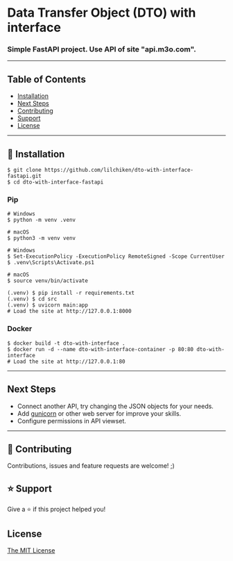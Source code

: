 # Data Transfer Object (DTO) with interface
### Simple FastAPI project. Use API of site "api.m3o.com".

----

## Table of Contents
* [Installation](#installation)
* [Next Steps](#next-steps)
* [Contributing](#contributing)
* [Support](#support)
* [License](#license)

----

## 📖 Installation

```
$ git clone https://github.com/lilchiken/dto-with-interface-fastapi.git
$ cd dto-with-interface-fastapi
```

### Pip

```
# Windows
$ python -m venv .venv

# macOS
$ python3 -m venv venv

# Windows
$ Set-ExecutionPolicy -ExecutionPolicy RemoteSigned -Scope CurrentUser
$ .venv\Scripts\Activate.ps1

# macOS
$ source venv/bin/activate

(.venv) $ pip install -r requirements.txt
(.venv) $ cd src
(.venv) $ uvicorn main:app
# Load the site at http://127.0.0.1:8000
```

### Docker

```
$ docker build -t dto-with-interface .
$ docker run -d --name dto-with-interface-container -p 80:80 dto-with-interface
# Load the site at http://127.0.0.1:80
```

----

## Next Steps

- Connect another API, try changing the JSON objects for your needs. 
- Add [gunicorn](https://pypi.org/project/gunicorn/) or other web server for improve your skills.
- Configure permissions in API viewset.

----

## 🤝 Contributing

Contributions, issues and feature requests are welcome! ;)

## ⭐️ Support

Give a ⭐️  if this project helped you!

## License

[The MIT License](LICENSE)
